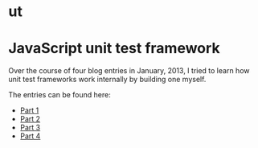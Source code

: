 ut
==

# JavaScript unit test framework

Over the course of four blog entries in January, 2013, I tried to learn how
unit test frameworks work internally by building one myself.

The entries can be found here:

* [Part 1](http://lbrtw.com/javascript-unit-test-framework-part-1)
* [Part 2](http://lbrtw.com/javascript-unit-test-framework-part-2)
* [Part 3](http://lbrtw.com/javascript-unit-test-framework-part-3)
* [Part 4](http://lbrtw.com/javascript-unit-test-framework-part-4)
